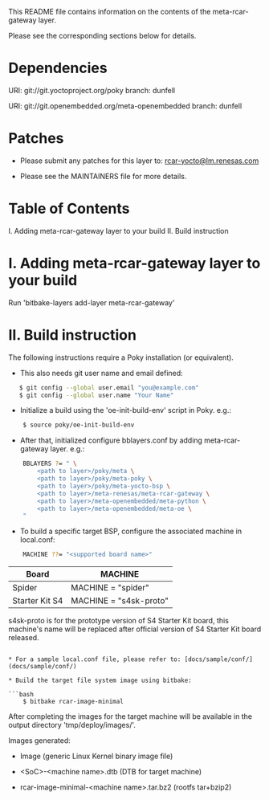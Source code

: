This README file contains information on the contents of the meta-rcar-gateway layer.

Please see the corresponding sections below for details.

Dependencies
============

  URI: git://git.yoctoproject.org/poky
  branch: dunfell

  URI: git://git.openembedded.org/meta-openembedded
  branch: dunfell

Patches
=======

* Please submit any patches for this layer to: rcar-yocto@lm.renesas.com

* Please see the MAINTAINERS file for more details.

Table of Contents
=================

  I. Adding meta-rcar-gateway layer to your build
 II. Build instruction


I. Adding meta-rcar-gateway layer to your build
=================================================

Run 'bitbake-layers add-layer meta-rcar-gateway'

II. Build instruction
========

The following instructions require a Poky installation (or equivalent).

* This also needs git user name and email defined:

```bash
   $ git config --global user.email "you@example.com"
   $ git config --global user.name "Your Name"
```

* Initialize a build using the 'oe-init-build-env' script in Poky. e.g.:

```bash
    $ source poky/oe-init-build-env
```

* After that, initialized configure bblayers.conf by adding meta-rcar-gateway layer.
e.g.:

```bash
    BBLAYERS ?= " \
        <path to layer>/poky/meta \
        <path to layer>/poky/meta-poky \
        <path to layer>/poky/meta-yocto-bsp \
        <path to layer>/meta-renesas/meta-rcar-gateway \
        <path to layer>/meta-openembedded/meta-python \
        <path to layer>/meta-openembedded/meta-oe \
    "
```

* To build a specific target BSP, configure the associated machine in local.conf:

```bash
	MACHINE ??= "<supported board name>"
```

Board|MACHINE
-----|-------
Spider|MACHINE = "spider"
Starter Kit S4|MACHINE = "s4sk-proto"

s4sk-proto is for the prototype version of S4 Starter Kit board, this machine's name will be replaced after official version of S4 Starter Kit board released.

```

* For a sample local.conf file, please refer to: [docs/sample/conf/](docs/sample/conf/)

* Build the target file system image using bitbake:

```bash
    $ bitbake rcar-image-minimal
```

After completing the images for the target machine will be available in the
output directory 'tmp/deploy/images/<supported board name>'.

Images generated:

* Image (generic Linux Kernel binary image file)

* \<SoC\>-\<machine name\>.dtb (DTB for target machine)

* rcar-image-minimal-\<machine name\>.tar.bz2 (rootfs tar+bzip2)

